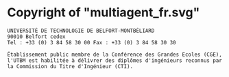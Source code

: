 Copyright of "multiagent_fr.svg"
================================

    UNIVERSITÉ DE TECHNOLOGIE DE BELFORT-MONTBÉLIARD
    90010 Belfort cedex
    Tel : +33 (0) 3 84 58 30 00 Fax : +33 (0) 3 84 58 30 30
    
    Établissement public membre de la Conférence des Grandes Ecoles (CGE),
    l'UTBM est habilitée à délivrer des diplômes d'ingénieurs reconnus par
    la Commission du Titre d'Ingénieur (CTI).

